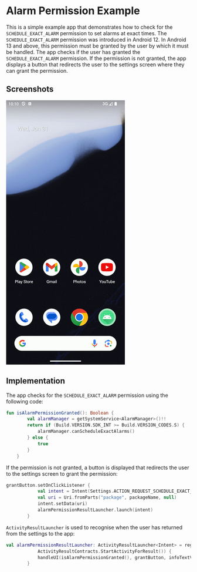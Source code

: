 # Alarm Permission Example
This is a simple example app that demonstrates how to check for the `SCHEDULE_EXACT_ALARM` permission to set alarms at exact times. The `SCHEDULE_EXACT_ALARM` permission was introduced in Android 12. In Android 13 and above, this permission must be granted by the user by which it must be handled. The app checks if the user has granted the `SCHEDULE_EXACT_ALARM` permission. If the permission is not granted, the app displays a button that redirects the user to the settings screen where they can grant the permission.

## Screenshots
![Alt Text](https://github.com/sebastiankoba/AlarmPermissionExample/blob/main/Screen_recording_20240131_101032%20(1).gif)

## Implementation
The app checks for the `SCHEDULE_EXACT_ALARM` permission using the following code:

```kotlin
fun isAlarmPermissionGranted(): Boolean {
        val alarmManager = getSystemService<AlarmManager>()!!
        return if (Build.VERSION.SDK_INT >= Build.VERSION_CODES.S) {
            alarmManager.canScheduleExactAlarms()
        } else {
            true
        }
    }
```
If the permission is not granted, a button is displayed that redirects the user to the settings screen to grant the permission:
```kotlin
grantButton.setOnClickListener {
            val intent = Intent(Settings.ACTION_REQUEST_SCHEDULE_EXACT_ALARM)
            val uri = Uri.fromParts("package", packageName, null)
            intent.setData(uri)
            alarmPermissionResultLauncher.launch(intent)
        }
```

``ActivityResultLauncher`` is used to recognise when the user has returned from the settings to the app:
```kotlin
val alarmPermissionResultLauncher: ActivityResultLauncher<Intent> = registerForActivityResult(
            ActivityResultContracts.StartActivityForResult()) {
            handleUI(isAlarmPermissionGranted(), grantButton, infoTextView)
        }
```

